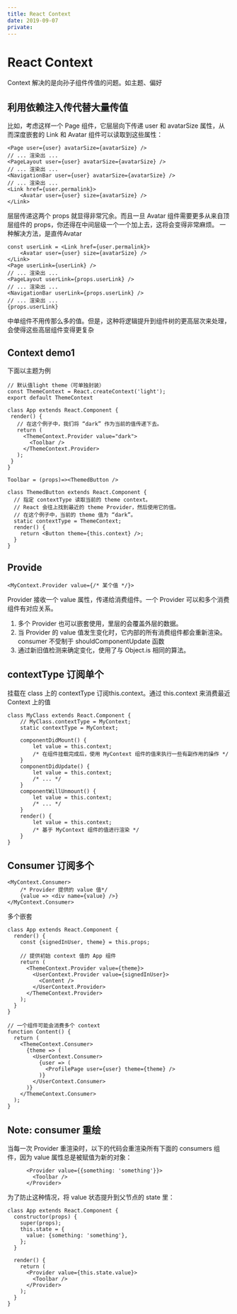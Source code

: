 ```yaml
---
title: React Context
date: 2019-09-07
private:
---
```

# React Context
Context 解决的是向孙子组件传值的问题。如主题、偏好

## 利用依赖注入传代替大量传值 
比如，考虑这样一个 Page 组件，它层层向下传递 user 和 avatarSize 属性，从而深度嵌套的 Link 和 Avatar 组件可以读取到这些属性：

    <Page user={user} avatarSize={avatarSize} />
    // ... 渲染出 ...
    <PageLayout user={user} avatarSize={avatarSize} />
    // ... 渲染出 ...
    <NavigationBar user={user} avatarSize={avatarSize} />
    // ... 渲染出 ...
    <Link href={user.permalink}>
        <Avatar user={user} size={avatarSize} />
    </Link>

层层传递这两个 props 就显得非常冗余。而且一旦 Avatar 组件需要更多从来自顶层组件的 props，你还得在中间层级一个一个加上去，这将会变得非常麻烦。
一种解决方法，是直传Avatar

    const userLink = <Link href={user.permalink}>
        <Avatar user={user} size={avatarSize} />
    </Link>
    <Page userLink={userLink} />
    // ... 渲染出 ...
    <PageLayout userLink={props.userLink} />
    // ... 渲染出 ...
    <NavigationBar userLink={props.userLink} />
    // ... 渲染出 ...
    {props.userLink}

中单组件不用传那么多的值。但是，这种将逻辑提升到组件树的更高层次来处理，会使得这些高层组件变得更复杂


## Context demo1
下面以主题为例

    // 默认值light theme（可单独封装）
    const ThemeContext = React.createContext('light');
    export default ThemeContext

    class App extends React.Component {
     render() {
       // 在这个例子中，我们将 “dark” 作为当前的值传递下去。
       return (
         <ThemeContext.Provider value="dark">
           <Toolbar />
         </ThemeContext.Provider>
       );
     }
    }

    Toolbar = (props)=><ThemedButton />

    class ThemedButton extends React.Component {
      // 指定 contextType 读取当前的 theme context。
      // React 会往上找到最近的 theme Provider，然后使用它的值。
      // 在这个例子中，当前的 theme 值为 “dark”。
      static contextType = ThemeContext;
      render() {
        return <Button theme={this.context} />;
      }
    }

## Provide
    <MyContext.Provider value={/* 某个值 */}>

Provider 接收一个 value 属性，传递给消费组件。一个 Provider 可以和多个消费组件有对应关系。
1. 多个 Provider 也可以嵌套使用，里层的会覆盖外层的数据。
2. 当 Provider 的 value 值发生变化时，它内部的所有消费组件都会重新渲染。consumer 不受制于 shouldComponentUpdate 函数
3. 通过新旧值检测来确定变化，使用了与 Object.is 相同的算法。


## contextType 订阅单个
挂载在 class 上的 contextType 订阅this.context。通过 this.context 来消费最近 Context 上的值

    class MyClass extends React.Component {
        // MyClass.contextType = MyContext;
        static contextType = MyContext;

        componentDidMount() {
            let value = this.context;
            /* 在组件挂载完成后，使用 MyContext 组件的值来执行一些有副作用的操作 */
        }
        componentDidUpdate() {
            let value = this.context;
            /* ... */
        }
        componentWillUnmount() {
            let value = this.context;
            /* ... */
        }
        render() {
            let value = this.context;
            /* 基于 MyContext 组件的值进行渲染 */
        }
    }

## Consumer 订阅多个
    <MyContext.Consumer>
        /* Provider 提供的 value 值*/
        {value => <div name={value} />}
    </MyContext.Consumer>

多个嵌套

    class App extends React.Component {
      render() {
        const {signedInUser, theme} = this.props;

        // 提供初始 context 值的 App 组件
        return (
          <ThemeContext.Provider value={theme}>
            <UserContext.Provider value={signedInUser}>
              <Content />
            </UserContext.Provider>
          </ThemeContext.Provider>
        );
      }
    }

    // 一个组件可能会消费多个 context
    function Content() {
      return (
        <ThemeContext.Consumer>
          {theme => (
            <UserContext.Consumer>
              {user => (
                <ProfilePage user={user} theme={theme} />
              )}
            </UserContext.Consumer>
          )}
        </ThemeContext.Consumer>
      );
    }

## Note: consumer 重绘
当每一次 Provider 重渲染时，以下的代码会重渲染所有下面的 consumers 组件，因为 value 属性总是被赋值为新的对象：

          <Provider value={{something: 'something'}}>
            <Toolbar />
          </Provider>

为了防止这种情况，将 value 状态提升到父节点的 state 里：

    class App extends React.Component {
      constructor(props) {
        super(props);
        this.state = {
          value: {something: 'something'},
        };
      }

      render() {
        return (
          <Provider value={this.state.value}>
            <Toolbar />
          </Provider>
        );
      }
    }